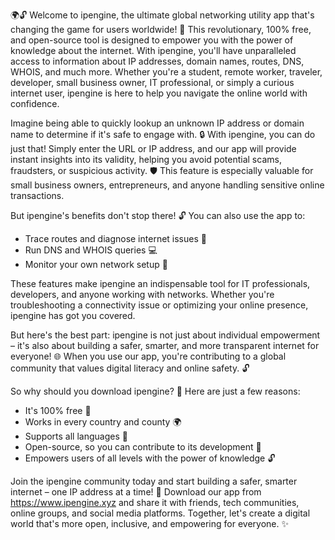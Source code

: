 🌍🔓 Welcome to ipengine, the ultimate global networking utility app that's changing the game for users worldwide! 🎉 This revolutionary, 100% free, and open-source tool is designed to empower you with the power of knowledge about the internet. With ipengine, you'll have unparalleled access to information about IP addresses, domain names, routes, DNS, WHOIS, and much more. Whether you're a student, remote worker, traveler, developer, small business owner, IT professional, or simply a curious internet user, ipengine is here to help you navigate the online world with confidence.

Imagine being able to quickly lookup an unknown IP address or domain name to determine if it's safe to engage with. 🔒 With ipengine, you can do just that! Simply enter the URL or IP address, and our app will provide instant insights into its validity, helping you avoid potential scams, fraudsters, or suspicious activity. 🛡️ This feature is especially valuable for small business owners, entrepreneurs, and anyone handling sensitive online transactions.

But ipengine's benefits don't stop there! 🔓 You can also use the app to:

* Trace routes and diagnose internet issues 👀
* Run DNS and WHOIS queries 💻
* Monitor your own network setup 🔧

These features make ipengine an indispensable tool for IT professionals, developers, and anyone working with networks. Whether you're troubleshooting a connectivity issue or optimizing your online presence, ipengine has got you covered.

But here's the best part: ipengine is not just about individual empowerment – it's also about building a safer, smarter, and more transparent internet for everyone! 🌐 When you use our app, you're contributing to a global community that values digital literacy and online safety. 🔓

So why should you download ipengine? 🤔 Here are just a few reasons:

* It's 100% free 💸
* Works in every country and county 🌍
* Supports all languages 💬
* Open-source, so you can contribute to its development 👥
* Empowers users of all levels with the power of knowledge 🔓

Join the ipengine community today and start building a safer, smarter internet – one IP address at a time! 🚀 Download our app from https://www.ipengine.xyz and share it with friends, tech communities, online groups, and social media platforms. Together, let's create a digital world that's more open, inclusive, and empowering for everyone. ✨